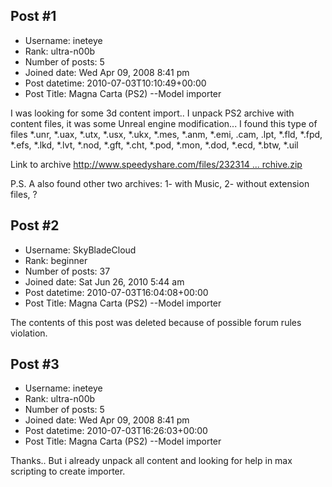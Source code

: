 ## Post #1
- Username: ineteye
- Rank: ultra-n00b
- Number of posts: 5
- Joined date: Wed Apr 09, 2008 8:41 pm
- Post datetime: 2010-07-03T10:10:49+00:00
- Post Title: Magna Carta (PS2) --Model importer

I was looking for some 3d content import.. I unpack PS2 archive with content files, it was some Unreal engine modification...
I found this type of files
*.unr, *.uax, *.utx, *.usx, *.ukx, *.mes, *.anm, *.emi, .cam, .lpt, *.fld, *.fpd, *.efs, *.lkd, *.lvt, *.nod, *.gft, *.cht, *.pod, *.mon, *.dod, *.ecd, *.btw, *.uil

Link to archive
[http://www.speedyshare.com/files/232314 ... rchive.zip](http://www.speedyshare.com/files/23231445/Ship_Archive.zip)

P.S. A also found other two archives: 1- with Music, 2- without extension files, ?
## Post #2
- Username: SkyBladeCloud
- Rank: beginner
- Number of posts: 37
- Joined date: Sat Jun 26, 2010 5:44 am
- Post datetime: 2010-07-03T16:04:08+00:00
- Post Title: Magna Carta (PS2) --Model importer

The contents of this post was deleted because of possible forum rules violation.
## Post #3
- Username: ineteye
- Rank: ultra-n00b
- Number of posts: 5
- Joined date: Wed Apr 09, 2008 8:41 pm
- Post datetime: 2010-07-03T16:26:03+00:00
- Post Title: Magna Carta (PS2) --Model importer

Thanks.. But i already unpack all content and looking for help in max scripting to create importer.
